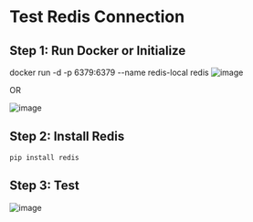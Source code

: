 # Test Redis Connection

## Step 1: Run Docker or Initialize

docker run -d -p 6379:6379 --name redis-local redis
![image](https://github.com/user-attachments/assets/ef4a8593-d635-4be4-8ee5-d640811d4564)

OR

![image](https://github.com/user-attachments/assets/202cbc1a-afb2-4168-92ca-e0c055c7d13b)


## Step 2: Install Redis
`pip install redis`


## Step 3: Test

![image](https://github.com/user-attachments/assets/5b321b3d-a3d5-4b09-b3db-7fb0b03ba667)

